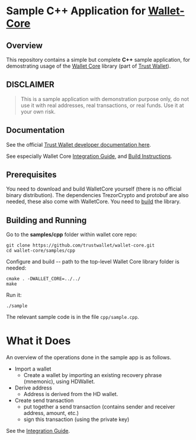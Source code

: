 # Sample C++ Application for [Wallet-Core](https://github.com/trustwallet/wallet-core)

## Overview

This repository contains a simple but complete **C++** sample application, for demostrating usage of the
[Wallet Core](https://github.com/trustwallet/wallet-core) library (part of [Trust Wallet](https://trustwallet.com)).

## DISCLAIMER

> This is a sample application with demonstration purpose only,
> do not use it with real addresses, real transactions, or real funds.
> Use it at your own risk.

## Documentation

See the official [Trust Wallet developer documentation here](https://developer.trustwallet.com).

See especially Wallet Core
[Integration Guide](https://developer.trustwallet.com/wallet-core/integration-guide),
and [Build Instructions](https://developer.trustwallet.com/wallet-core/building).

## Prerequisites

You need to download and build WalletCore yourself
(there is no official binary distribution).
The dependencies TrezorCrypto and protobuf are also needed, these also come with WalletCore.
You need to [build](https://developer.trustwallet.com/wallet-core/building) the library.


## Building and Running

Go to the **samples/cpp** folder within wallet core repo:

```shell
git clone https://github.com/trustwallet/wallet-core.git
cd wallet-core/samples/cpp
```

Configure and build -- path to the top-level Wallet Core library folder is needed:

```shell
cmake . -DWALLET_CORE=../../
make
```

Run it:

```shell
./sample
```

The relevant sample code is in the file `cpp/sample.cpp`.

# What it Does

An overview of the operations done in the sample app is as follows.

* Import a wallet
  * Create a wallet by importing an existing recovery phrase (mnemonic), using HDWallet.
* Derive address
  * Address is derived from the HD wallet.
* Create send transaction
  * put together a send transaction (contains sender and receiver address, amount, etc.)
  * sign this transaction (using the private key)

See the [Integration Guide](https://developer.trustwallet.com/wallet-core/integration-guide).
